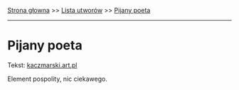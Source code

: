 [Strona głowna](../index.md) >> [Lista utworów](../list.md) >> [Pijany poeta](419.md)

---

# Pijany poeta

Tekst: [kaczmarski.art.pl](https://www.kaczmarski.art.pl/tworczosc/wiersze/pijany-poeta/)

Element pospolity, nic ciekawego.